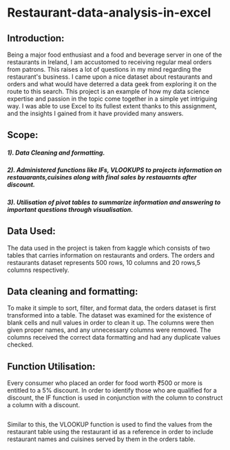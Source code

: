 # Restaurant-data-analysis-in-excel

## Introduction:

Being a major food enthusiast and a food and beverage server in one of the restaurants in Ireland, I am accustomed to receiving regular meal orders from patrons. This raises a lot of questions in my mind regarding the restaurant's business. I came upon a nice dataset about restaurants and orders and what would have deterred a data geek from exploring it on the route to this search. This project is an example of how my data science expertise and passion in the topic come together in a simple yet intriguing way. I was able to use Excel to its fullest extent thanks to this assignment, and the insights I gained from it have provided many answers.



## Scope:

##### 1). Data Cleaning and formatting.
##### 2). Administered functions like IFs, VLOOKUPS to projects information on restauarants,cuisines along with final sales by restauarnts after discount.
##### 3). Utilisation of pivot tables to summarize information and answering to important questions through visualisation.

## Data Used:
The data used in the project is taken from kaggle which consists of two tables that carries information on restaurants and orders. The orders and restaurants dataset represents 500 rows, 10 columns and 20 rows,5 columns respectively. 

## Data cleaning and formatting:
To make it simple to sort, filter, and format data, the orders dataset is first transformed into a table. The dataset was examined for the existence of blank cells and null values in order to clean it up. The columns were then given proper names, and any unnecessary columns were removed. The columns received the correct data formatting and had any duplicate values checked.

## Function Utilisation:
Every consumer who placed an order for food worth ₹500 or more is entitled to a 5% discount. In order to identify those who are qualified for a discount, the IF function is used in conjunction with the column to construct a column with a discount.

<img src="">

Similar to this, the VLOOKUP function is used to find the values from the restaurant table using the restaurant id as a reference in order to include restaurant names and cuisines served by them in the orders table.

<img src="">
